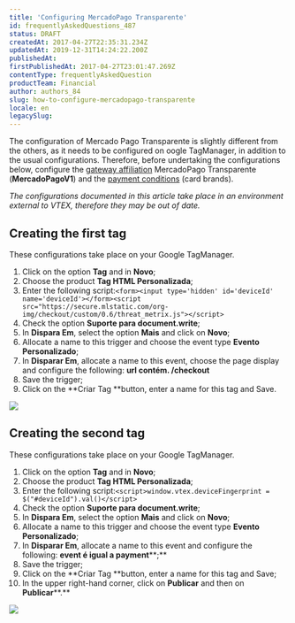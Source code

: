 ```yaml
---
title: 'Configuring MercadoPago Transparente'
id: frequentlyAskedQuestions_487
status: DRAFT
createdAt: 2017-04-27T22:35:31.234Z
updatedAt: 2019-12-31T14:24:22.200Z
publishedAt: 
firstPublishedAt: 2017-04-27T23:01:47.269Z
contentType: frequentlyAskedQuestion
productTeam: Financial
author: authors_84
slug: how-to-configure-mercadopago-transparente
locale: en
legacySlug: 
---
```


The configuration of Mercado Pago Transparente is slightly different from the others, as it needs to be configured on oogle TagManager, in addition to the usual configurations. Therefore, before undertaking the configurations below, configure the [gateway affiliation](/en/tutorial/afiliacoes-de-gateway/) MercadoPago Transparente (__MercadoPagoV1__) and the [payment conditions](/en/tutorial/condicoes-de-pagamento/) (card brands).

_The configurations documented in this article take place in an environment external to VTEX, therefore they may be out of date._

## Creating the first tag

These configurations take place on your Google TagManager.

1. Click on the option **Tag** and in **Novo**;
2. Choose the product **Tag HTML Personalizada**;
3. Enter the following script:```<form><input type='hidden' id='deviceId' name='deviceId'></form><script src="https://secure.mlstatic.com/org-img/checkout/custom/0.6/threat_metrix.js"></script>```
4. Check the option **Suporte para document.write**;
5. In **Dispara Em**, select the option **Mais** and click on **Novo**;
6. Allocate a name to this trigger and choose the event type **Evento Personalizado**;
7. In **Disparar Em**, allocate a name to this event, choose the page display and configure the following: **url ****contém.**** /checkout**
8. Save the trigger;
9. Click on the **Criar Tag **button, enter a name for this tag and Save.

![](https://images.contentful.com/alneenqid6w5/YndMcdc0aAw2GKYU0EyU2/c917ac451cfeb262d8354164c6caa285/MercadoPagoTransparente_1_PT.gif)

## Creating the second tag

These configurations take place on your Google TagManager.

1. Click on the option **Tag** and in **Novo**;
2. Choose the product **Tag HTML Personalizada**;
3. Enter the following script:```<script>window.vtex.deviceFingerprint = $("#deviceId").val()</script>```
4. Check the option **Suporte para document.write**;
5. In **Dispara Em**, select the option **Mais** and click on **Novo**;
6. Allocate a name to this trigger and choose the event type **Evento Personalizado**;
7. In **Disparar Em**, allocate a name to this event and configure the following: **event ****é igual a**** payment****;**
8. Save the trigger;
9. Click on the **Criar Tag **button, enter a name for this tag and Save;
10. In the upper right-hand corner, click on **Publicar** and then on **Publicar****.**

![](https://images.contentful.com/alneenqid6w5/32NgyD7KNqicqiASoIUEkK/892ab0a77b4bf2295dcb72d6335de49e/MercadoPagoTransparente_2_PT.gif)
